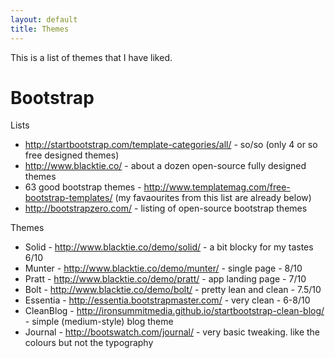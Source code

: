 ```yaml
---
layout: default
title: Themes
---
```


This is a list of themes that I have liked.

# Bootstrap

Lists

* http://startbootstrap.com/template-categories/all/ - so/so (only 4 or so free designed themes)
* http://www.blacktie.co/ - about a dozen open-source fully designed themes
* 63 good bootstrap themes - http://www.templatemag.com/free-bootstrap-templates/ (my favaourites from this list are already below)
* http://bootstrapzero.com/ - listing of open-source bootstrap themes

Themes

* Solid - http://www.blacktie.co/demo/solid/ - a bit blocky for my tastes 6/10
* Munter - http://www.blacktie.co/demo/munter/ - single page - 8/10
* Pratt - http://www.blacktie.co/demo/pratt/ - app landing page - 7/10
* Bolt - http://www.blacktie.co/demo/bolt/ - pretty lean and clean - 7.5/10
* Essentia - http://essentia.bootstrapmaster.com/ - very clean - 6-8/10
* CleanBlog - http://ironsummitmedia.github.io/startbootstrap-clean-blog/ - simple (medium-style) blog theme
* Journal - http://bootswatch.com/journal/ - very basic tweaking. like the colours but not the typography
 
